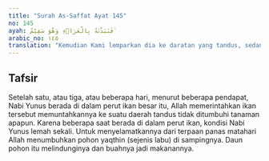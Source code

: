 ```yaml
---
title: "Surah As-Saffat Ayat 145"
no: 145
ayah: فَنَبَذْنٰهُ بِالْعَرَاۤءِ وَهُوَ سَقِيْمٌ ۚ 
arabic_no: ١٤٥
translation: "Kemudian Kami lemparkan dia ke daratan yang tandus, sedang dia dalam keadaan sakit."
---
```


## Tafsir

Setelah satu, atau tiga, atau beberapa hari, menurut beberapa pendapat, Nabi Yunus berada di dalam perut ikan besar itu, Allah memerintahkan ikan tersebut memuntahkannya ke suatu daerah tandus tidak ditumbuhi tanaman apapun. Karena beberapa saat berada di dalam perut ikan, kondisi Nabi Yunus lemah sekali. Untuk menyelamatkannya dari terpaan panas matahari Allah menumbuhkan pohon yaqthin (sejenis labu) di sampingnya. Daun pohon itu melindunginya dan buahnya jadi makanannya.